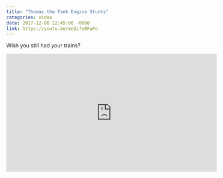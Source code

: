 ```yaml
---
title: "Thomas the Tank Engine Stunts"
categories: video
date: 2017-12-06 12:45:00 -0000
link: https://youtu.be/me5ifeBFaFo
---
```

Wish you still had your trains?

<div><iframe width="560" height="315" src="https://www.youtube.com/embed/me5ifeBFaFo" frameborder="0" gesture="media" allow="encrypted-media" allowfullscreen></iframe></div>